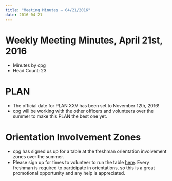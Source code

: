 ```yaml
---
title: "Meeting Minutes – 04/21/2016"
date: 2016-04-21
---
```

# Weekly Meeting Minutes, April 21st, 2016

- Minutes by cpg
- Head Count: 23

# PLAN

- The official date for PLAN XXV has been set to November 12th, 2016!
- cpg will be working with the other officers and volunteers over the summer to make this PLAN the best one yet.

# Orientation Involvement Zones

- cpg has signed us up for a table at the freshman orientation involvement zones over the summer.
- Please sign up for times to volunteer to run the table [here](http://worf.co/GcJ9a). Every freshman is required to participate in orientations, so this is a great promotional opportunity and any help is appreciated. 
